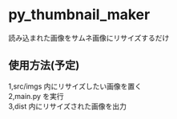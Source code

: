 # py_thumbnail_maker

読み込まれた画像をサムネ画像にリサイズするだけ

## 使用方法(予定)

1,src/imgs 内にリサイズしたい画像を置く
<br>
2,main.py を実行
<br>
3,dist 内にリサイズされた画像を出力
<br>
